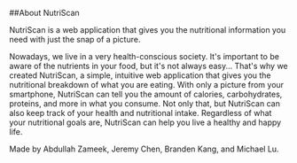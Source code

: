 ##About NutriScan

NutriScan is a web application that gives you the nutritional information you need with just the snap of a picture.

Nowadays, we live in a very health-conscious society. It's important to be aware of the nutrients in your food, but it's not always easy... That's why we created NutriScan, a simple, intuitive web application that gives you the nutritional breakdown of what you are eating. With only a picture from your smartphone, NutriScan can tell you the amount of calories, carbohydrates, proteins, and more in what you consume. Not only that, but NutriScan can also keep track of your health and nutritional intake. Regardless of what your nutritional goals are, NutriScan can help you live a healthy and happy life.


Made by Abdullah Zameek, Jeremy Chen, Branden Kang, and Michael Lu.
